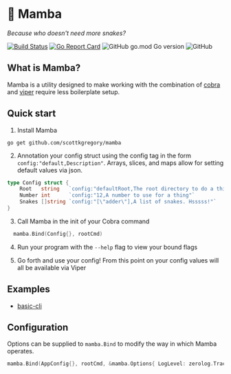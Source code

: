 
# 🐍 Mamba
*Because who doesn't need more snakes?*

[![Build Status](https://travis-ci.com/ScottKGregory/mamba.svg?branch=main)](https://travis-ci.com/ScottKGregory/mamba)
[![Go Report Card](https://goreportcard.com/badge/github.com/ScottKGregory/mamba)](https://goreportcard.com/report/github.com/ScottKGregory/mamba)
![GitHub go.mod Go version](https://img.shields.io/github/go-mod/go-version/scottkgregory/mamba)
![GitHub](https://img.shields.io/github/license/scottkgregory/mamba)

## What is Mamba?

Mamba is a utility designed to make working with the combination of [cobra](https://github.com/spf13/cobra) and [viper](https://github.com/spf13/viper) require less boilerplate setup.

## Quick start

1. Install Mamba
```
go get github.com/scottkgregory/mamba
```

2. Annotation your config struct using the config tag in the form `config:"default,Description"`. Arrays, slices, and maps allow for setting default values via json.
```go
type Config struct {
	Root   string   `config:"defaultRoot,The root directory to do a thing with"`
	Number int      `config:"12,A number to use for a thing"`
	Snakes []string `config:"[\"adder\"],A list of snakes. Hsssss!"`
}
```

3. Call Mamba in the init of your Cobra command
```go
  mamba.Bind(Config{}, rootCmd)
```

4. Run your program with the `--help` flag to view your bound flags

5. Go forth and use your config! From this point on your config values will all be available via Viper

## Examples

- [basic-cli](./examples/basic-cli)

## Configuration

Options can be supplied to `mamba.Bind` to modify the way in which Mamba operates.
```go
mamba.Bind(AppConfig{}, rootCmd, &mamba.Options{ LogLevel: zerolog.TraceLevel })
```